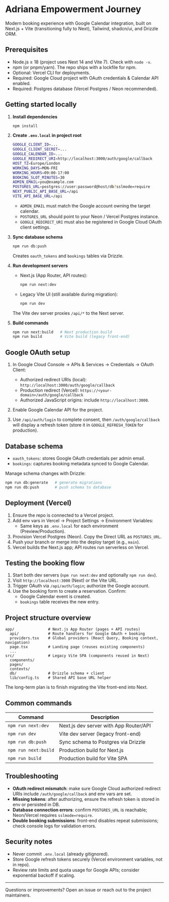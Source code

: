 # Adriana Empowerment Journey

Modern booking experience with Google Calendar integration, built on Next.js + Vite (transitioning fully to Next), Tailwind, shadcn/ui, and Drizzle ORM.

## Prerequisites

- Node.js ≥ 18 (project uses Next 14 and Vite 7). Check with `node -v`.
- npm (or pnpm/yarn). The repo ships with a lockfile for npm.
- Optional: Vercel CLI for deployments.
- Required: Google Cloud project with OAuth credentials & Calendar API enabled.
- Required: Postgres database (Vercel Postgres / Neon recommended).

## Getting started locally

1. **Install dependencies**
   ```bash
   npm install
   ```

2. **Create `.env.local` in project root**
   ```bash
   GOOGLE_CLIENT_ID=...
   GOOGLE_CLIENT_SECRET=...
   GOOGLE_CALENDAR_ID=...
   GOOGLE_REDIRECT_URI=http://localhost:3000/auth/google/callback
   HOST_TZ=Europe/London
   WORKING_DAYS=MON-FRI
   WORKING_HOURS=09:00-17:00
   BOOKING_SLOT_MINUTES=30
   ADMIN_EMAIL=you@example.com
   POSTGRES_URL=postgres://user:password@host/db?sslmode=require
   NEXT_PUBLIC_API_BASE_URL=/api
   VITE_API_BASE_URL=/api
   ```
   - `ADMIN_EMAIL` must match the Google account owning the target calendar.
   - `POSTGRES_URL` should point to your Neon / Vercel Postgres instance.
   - `GOOGLE_REDIRECT_URI` must also be registered in Google Cloud OAuth client settings.

3. **Sync database schema**
   ```bash
   npm run db:push
   ```
   Creates `oauth_tokens` and `bookings` tables via Drizzle.

4. **Run development servers**
   - Next.js (App Router, API routes):
     ```bash
     npm run next:dev
     ```
   - Legacy Vite UI (still available during migration):
     ```bash
     npm run dev
     ```
   The Vite dev server proxies `/api/*` to the Next server.

5. **Build commands**
   ```bash
   npm run next:build   # Next production build
   npm run build        # Vite build (legacy front-end)
   ```

## Google OAuth setup

1. In Google Cloud Console → APIs & Services → Credentials → OAuth Client:
   - Authorized redirect URIs (local): `http://localhost:3000/auth/google/callback`
   - Production redirect (Vercel): `https://<your-domain>/auth/google/callback`
   - Authorized JavaScript origins: include `http://localhost:3000`.

2. Enable Google Calendar API for the project.

3. Use `/api/auth/login` to complete consent, then `/auth/google/callback` will display a refresh token (store it in `GOOGLE_REFRESH_TOKEN` for production).

## Database schema

- `oauth_tokens`: stores Google OAuth credentials per admin email.
- `bookings`: captures booking metadata synced to Google Calendar.

Manage schema changes with Drizzle:
```bash
npm run db:generate   # generate migrations
npm run db:push       # push schema to database
```

## Deployment (Vercel)

1. Ensure the repo is connected to a Vercel project.
2. Add env vars in Vercel → Project Settings → Environment Variables:
   - Same keys as `.env.local` for each environment (Preview/Production).
3. Provision Vercel Postgres (Neon). Copy the Direct URL as `POSTGRES_URL`.
4. Push your branch or merge into the deploy target (e.g., `main`).
5. Vercel builds the Next.js app; API routes run serverless on Vercel.

## Testing the booking flow

1. Start both dev servers (`npm run next:dev` and optionally `npm run dev`).
2. Visit `http://localhost:3000` (Next) or the Vite URL.
3. Trigger OAuth via `/api/auth/login`; authorize the Google account.
4. Use the booking form to create a reservation. Confirm:
   - Google Calendar event is created.
   - `bookings` table receives the new entry.

## Project structure overview

```
app/               # Next.js App Router (pages + API routes)
  api/             # Route handlers for Google OAuth + booking
  providers.tsx    # Global providers (React Query, Booking context, navigation)
  page.tsx         # Landing page (reuses existing components)
  ...
src/               # Legacy Vite SPA (components reused in Next)
  components/
  pages/
  contexts/
  db/              # Drizzle schema + client
  lib/config.ts    # Shared API base URL helper
```

The long-term plan is to finish migrating the Vite front-end into Next.

## Common commands

| Command             | Description                             |
|--------------------|-----------------------------------------|
| `npm run next:dev` | Next.js dev server with App Router/API  |
| `npm run dev`      | Vite dev server (legacy front-end)       |
| `npm run db:push`  | Sync schema to Postgres via Drizzle      |
| `npm run next:build` | Production build for Next.js           |
| `npm run build`    | Production build for Vite SPA            |

## Troubleshooting

- **OAuth redirect mismatch**: make sure Google Cloud authorized redirect URIs include `/auth/google/callback` and env vars are set.
- **Missing tokens**: after authorizing, ensure the refresh token is stored in env or persisted in DB.
- **Database connection errors**: confirm `POSTGRES_URL` is reachable; Neon/Vercel requires `sslmode=require`.
- **Double booking submissions**: front-end disables repeat submissions; check console logs for validation errors.

## Security notes

- Never commit `.env.local` (already gitignored).
- Store Google refresh tokens securely (Vercel environment variables, not in repo).
- Review rate limits and quota usage for Google APIs; consider exponential backoff if scaling.

---

Questions or improvements? Open an issue or reach out to the project maintainers.
